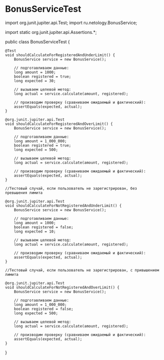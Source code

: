 # BonusServiceTest

import org.junit.jupiter.api.Test;
import ru.netology.BonusService;

import static org.junit.jupiter.api.Assertions.*;

public class BonusServiceTest {

    @Test
    void shouldCalculateForRegisteredAndUnderLimit() {
        BonusService service = new BonusService();

        // подготавливаем данные:
        long amount = 1000;
        boolean registered = true;
        long expected = 30;

        // вызываем целевой метод:
        long actual = service.calculate(amount, registered);

        // производим проверку (сравниваем ожидаемый и фактический):
        assertEquals(expected, actual);
    }

    @org.junit.jupiter.api.Test
    void shouldCalculateForRegisteredAndOverLimit() {
        BonusService service = new BonusService();

        // подготавливаем данные:
        long amount = 1_000_000;
        boolean registered = true;
        long expected = 500;

        // вызываем целевой метод:
        long actual = service.calculate(amount, registered);

        // производим проверку (сравниваем ожидаемый и фактический):
        assertEquals(expected, actual);
    }

    //Тестовый случай, если пользователь не зарегистрирован, без превышения лимита

    @org.junit.jupiter.api.Test
    void shouldCalculateForNotRegisteredAndUnderLimit() {
        BonusService service = new BonusService();

        // подготавливаем данные:
        long amount = 1000;
        boolean registered = false;
        long expected = 10;

        // вызываем целевой метод:
        long actual = service.calculate(amount, registered);

        // производим проверку (сравниваем ожидаемый и фактический):
        assertEquals(expected, actual);
    }

    //Тестовый случай, если пользователь не зарегистрирован, с привышением лимита

    @org.junit.jupiter.api.Test
    void shouldCalculateForNotRegisteredAndOverLimit() {
        BonusService service = new BonusService();

        // подготавливаем данные:
        long amount = 1_000_000;
        boolean registered = false;
        long expected = 500;

        // вызываем целевой метод:
        long actual = service.calculate(amount, registered);

        // производим проверку (сравниваем ожидаемый и фактический):
        assertEquals(expected, actual);
    }
}